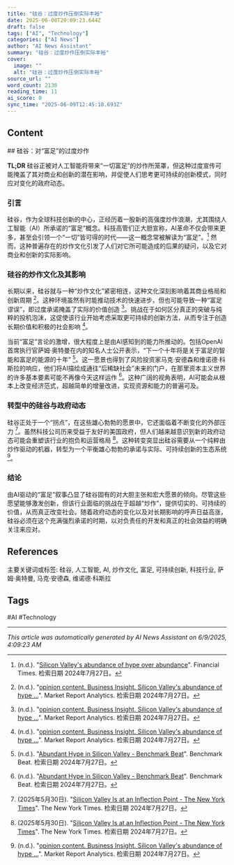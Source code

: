 ```yaml
---
title: "硅谷：过度炒作压倒实际丰裕"
date: 2025-06-08T20:09:23.644Z
draft: false
tags: ["AI", "Technology"]
categories: ["AI News"]
author: "AI News Assistant"
summary: "硅谷：过度炒作压倒实际丰裕"
cover:
  image: ""
  alt: "硅谷：过度炒作压倒实际丰裕"
source_url: ""
word_count: 2130
reading_time: 11
ai_score: 0
sync_time: "2025-06-09T12:45:18.693Z"
---
```


## Content

<article>
## 硅谷：对“富足”的过度炒作

**TL;DR** 硅谷正被对人工智能将带来“一切富足”的炒作所笼罩，但这种过度宣传可能掩盖了其对商业和创新的潜在影响，并促使人们思考更可持续的创新模式，同时应对变化的政府动态。

### 引言

硅谷，作为全球科技创新的中心，正经历着一股新的高强度炒作浪潮，尤其围绕人工智能（AI）所承诺的“富足”概念。科技高管们正大胆宣称，AI革命不仅会带来更多，甚至会引领一个“一切”皆可得的时代——这一概念常被解读为“富足”。[^3] 然而，这种普遍存在的炒作文化引发了人们对它所可能造成的后果的疑问，以及它对商业和创新的实际影响。

### 硅谷的炒作文化及其影响

长期以来，硅谷就与一种“炒作文化”紧密相连，这种文化深刻影响着其商业格局和创新周期 [^1]。这种环境虽然有时能推动技术的快速进步，但也可能导致一种“富足谬误”，即过度承诺掩盖了实际的价值创造 [^1]。挑战在于如何区分真正的突破与纯粹的投机泡沫，这促使该行业开始考虑采取更可持续的创新方法，从而专注于创造长期价值和积极的社会影响 [^1]。

当前“富足”言论的激增，很大程度上是由AI感知到的能力所推动的。包括OpenAI首席执行官萨姆·奥特曼在内的知名人士公开表示，“下一个十年将是关于富足的智能和富足的能源的十年” [^2]。这一愿景也得到了风险投资家马克·安德森和维诺德·科斯拉的响应，他们将AI描绘成通往“后稀缺社会”未来的门户，在那里资本主义世界的许多基本要素可能不再像今天这样运作 [^2]。这种广阔的视角表明，AI可能会从根本上改变经济范式，超越简单的增量改进，实现资源和能力的普遍可及。

### 转型中的硅谷与政府动态

硅谷正处于一个“拐点”，在这些雄心勃勃的愿景中，它还面临着不断变化的外部压力 [^5]。虽然科技公司历来受益于友好的美国政府，但人们越来越意识到新的政府动态可能会重塑该行业的抱负和运营格局 [^5]。这种转变突显出硅谷需要从一个纯粹由炒作驱动的机器，转型为一个平衡雄心勃勃的承诺与实际、可持续创新的生态系统 [^1]。

### 结论

由AI驱动的“富足”叙事凸显了硅谷固有的对大胆主张和宏大愿景的倾向。尽管这些愿望能够激发创新，但该行业面临的挑战在于超越“炒作”，提供切实的、可持续的价值，从而真正改变社会。随着政府动态的变化以及对长期影响的呼声日益高涨，硅谷必须在这个充满强烈承诺的时期，以对负责任的开发和真正的社会效益的明确关注来应对。

## References
[^1]: (n.d.). "[opinion content. Business Insight. Silicon Valley's abundance of hype ...](https://www.marketreportanalytics.com/news/article/41526)". Market Report Analytics. 检索日期 2024年7月27日。
[^2]: (n.d.). "[Abundant Hype in Silicon Valley - Benchmark Beat](https://benchmarkbeat.com/markets/us/companies/abundant-hype-in-silicon-valley/)". Benchmark Beat. 检索日期 2024年7月27日。
[^3]: (n.d.). "[Silicon Valley's abundance of hype over abundance](https://www.ft.com/content/241b86b6-dd2b-4254-afaa-7d500004763b)". Financial Times. 检索日期 2024年7月27日。
[^4]: (2025年2月20日). "[Opinion: Silicon Valley's shift from blue to red is a mirage](https://www.latimes.com/opinion/story/2025-02-20/california-silicon-valley-andreessen-zuckerberg-musk-donald-trump)". Los Angeles Times. 检索日期 2024年7月27日。
[^5]: (2025年5月30日). "[Silicon Valley Is at an Inflection Point - The New York Times](https://www.nytimes.com/2025/05/30/opinion/silicon-valley-ai-empire.html)". The New York Times. 检索日期 2024年7月27日。
</article>

主要关键词或标签: 硅谷, 人工智能, AI, 炒作文化, 富足, 可持续创新, 科技行业, 萨姆·奥特曼, 马克·安德森, 维诺德·科斯拉

## Tags

#AI #Technology

---

*This article was automatically generated by AI News Assistant on 6/9/2025, 4:09:23 AM*
